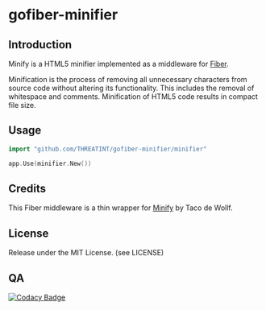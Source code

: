 # gofiber-minifier

## Introduction
Minify is a HTML5 minifier implemented as a middleware for [Fiber](https://gofiber.io/). 

Minification is the process of removing all unnecessary characters from source code 
without altering its functionality. This includes the removal of whitespace and comments. 
Minification of HTML5 code results in compact file size.

## Usage
```go
import "github.com/THREATINT/gofiber-minifier/minifier"
```

```go
app.Use(minifier.New())
```

## Credits
This Fiber middleware is a thin wrapper for [Minify](https://github.com/tdewolff/minify) 
by Taco de Wollf. 

## License
Release under the MIT License. (see LICENSE)

## QA
[![Codacy Badge](https://app.codacy.com/project/badge/Grade/52f0fd025b014597a177808959534f2f)](https://app.codacy.com/gh/THREATINT/gofiber-minifier/dashboard?utm_source=gh&utm_medium=referral&utm_content=&utm_campaign=Badge_grade)